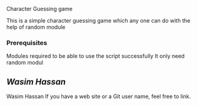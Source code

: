 Character Guessing game

This is a simple character guessing game which any one can do with the help of random module

### Prerequisites

Modules required to be able to use the script successfully
It only need random modul


## *Wasim Hassan*

Wasim Hassan
If you have a web site or a Git user name, feel free to link.